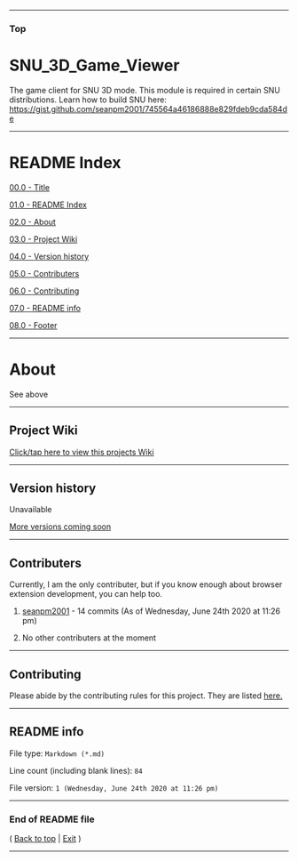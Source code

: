 
***

### Top

# SNU_3D_Game_Viewer
The game client for SNU 3D mode. This module is required in certain SNU distributions. Learn how to build SNU here: https://gist.github.com/seanpm2001/745564a46186888e829fdeb9cda584de

***

# README Index

[00.0 - Title](#SNU_3D_Game_Viewer)

[01.0 - README Index](#README-Index)

[02.0 - About](#About)

[03.0 - Project Wiki](#Project-Wiki)

[04.0 - Version history](#Version-history)

[05.0 - Contributers](#Contributers)

[06.0 - Contributing](#Contributing)

[07.0 - README info](#README-info)

[08.0 - Footer](#End-of-README-file)

***

# About

See above

***

## Project Wiki

[Click/tap here to view this projects Wiki](https://github.com/seanpm2001/SNU_3D_Game_Viewer/Wiki/)

***

## Version history

Unavailable

[More versions coming soon](https://www.example.com/)

***

## Contributers

Currently, I am the only contributer, but if you know enough about browser extension development, you can help too.

1. [seanpm2001](https://github.com/seanpm2001/) - 14 commits (As of Wednesday, June 24th 2020 at 11:26 pm)

2. No other contributers at the moment

***

## Contributing

Please abide by the contributing rules for this project. They are listed [here.](https://github.com/seanpm2001/SNU_3D_Game_Viewer/blob/master/CONTRIBUTING.md)

***

## README info

File type: `Markdown (*.md)`

Line count (including blank lines): `84`

File version: `1 (Wednesday, June 24th 2020 at 11:26 pm)`

***

### End of README file

( [Back to top](#Top) | [Exit](about:blank) )

***
